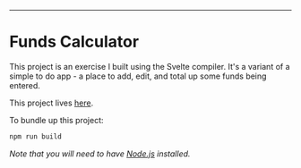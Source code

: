 ---

# Funds Calculator

This project is an exercise I built using the Svelte compiler. 
It's a variant of a simple to do app - a place to add, edit, and total up some funds being entered.

This project lives [here](https://bobby-valenzuela.github.io/FundsCalculator/).

To bundle up this project:

```bash
npm run build
```

*Note that you will need to have [Node.js](https://nodejs.org) installed.*

